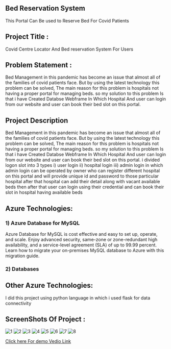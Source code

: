 
## Bed Reservation System
This Portal Can Be used to Reserve Bed For Covid Patients

## Project Title :
Covid Centre Locator And Bed reservation System For Users

## Problem Statement :
Bed Management in this pandemic has become an issue that almost all of the families of covid patients face. But by using the latest technology this problem can be solved, The main reason for this problem is hospitals not having a proper portal for managing beds. so my solution to this problem Is that i have Created Databse Webframe In Which Hospital And user can login from our website and user can book their bed slot on this portal. 

## Project Description
Bed Management in this pandemic has become an issue that almost all of the families of covid patients face. But by using the latest technology this problem can be solved, The main reason for this problem is hospitals not having a proper portal for managing beds. so my solution to this problem Is that i have Created Databse Webframe In Which Hospital And user can login from our website and user can book their bed slot on this portal. i divided logon slot into 3 types i) user login ii) hospital login iii) admin login in which admin login can be operated by owner who can register different hospital on this portal and will provide unique id and password to those particular hospital after that hospital can add their detail along with vacant available beds then after that user can login using their credential and can book their slot in hospital having available beds


## Azure Technologies:
### 1) Azure Database for MySQL
Azure Database for MySQL is cost effective and easy to set up, operate, and scale. Enjoy advanced security, same-zone or zone-redundant high availability, and a service-level agreement (SLA) of up to 99.99 percent. Learn how to migrate your on-premises MySQL database to Azure with this migration guide.

### 2) Databases

## Other Azure Technologies:
I did this project using python language in which i used flask for data connectivity 

## ScreenShots Of Project :


![1](https://user-images.githubusercontent.com/83352530/173005329-a7995503-b9b5-4b05-a670-4a5ca14493fa.png)
![2](https://user-images.githubusercontent.com/83352530/173005334-b9d766a1-5792-4461-a804-b6c052afc2c6.png)
![3](https://user-images.githubusercontent.com/83352530/173005338-487c2cd6-9968-4dd5-bd3a-39a3561752e5.png)
![4](https://user-images.githubusercontent.com/83352530/173005315-8f1c0edc-bdb2-4d41-8c66-413c41d1c777.png)
![5](https://user-images.githubusercontent.com/83352530/173005326-7c25eb29-ec2c-43a9-ae7e-5e9b5aa4a125.png)
![6](https://user-images.githubusercontent.com/83352530/173045322-615924ae-c366-43fc-8c7c-750a1f282ac0.png)
![7](https://user-images.githubusercontent.com/83352530/173045312-db7b0b1d-51e2-4999-8060-eeba66eafcdd.png)
![8](https://user-images.githubusercontent.com/83352530/173109597-a6e87fc2-2c77-47e5-bcd8-051832c16ebf.jpg)


[Click here For demo Vedio Link](https://youtu.be/noVEDhMce_0)
